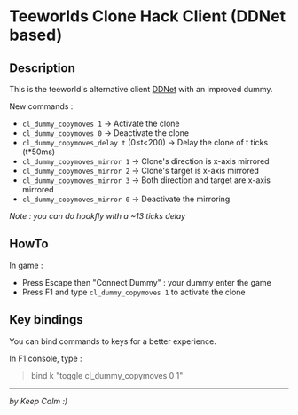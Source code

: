 Teeworlds Clone Hack Client (DDNet based)
===

Description
---
This is the teeworld's alternative client [DDNet](http://ddnet.tw) with an improved dummy.   

New commands :   
* `cl_dummy_copymoves 1` → Activate the clone
* `cl_dummy_copymoves 0` → Deactivate the clone
* `cl_dummy_copymoves_delay t` (0≤t<200) → Delay the clone of t ticks (t\*50ms)
* `cl_dummy_copymoves_mirror 1` → Clone's direction is x-axis mirrored
* `cl_dummy_copymoves_mirror 2` → Clone's target is x-axis mirrored
* `cl_dummy_copymoves_mirror 3` → Both direction and target are x-axis mirrored
* `cl_dummy_copymoves_mirror 0` → Deactivate the mirroring

_Note : you can do hookfly with a ~13 ticks delay_  

HowTo
---
In game :
* Press Escape then "Connect Dummy" : your dummy enter the game
* Press F1 and type `cl_dummy_copymoves 1` to activate the clone

Key bindings
---
You can bind commands to keys for a better experience.  

In F1 console, type :
> bind k "toggle cl\_dummy\_copymoves 0 1"


- - -
_by Keep Calm :)_
